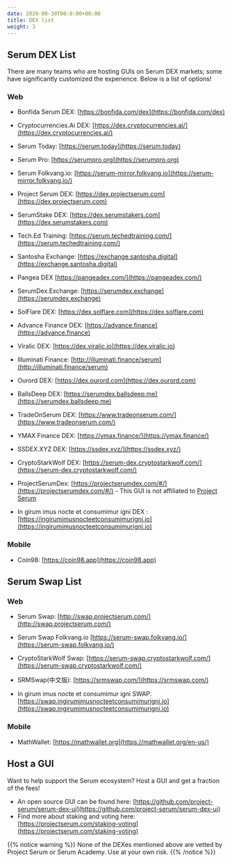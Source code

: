 ```yaml
---
date: 2020-08-30T00:0:00+00:00
title: DEX list
weight: 3
---
```


## Serum DEX List

There are many teams who are hosting GUIs on Serum DEX markets; some have significantly customized the experience. Below is a list of options!

### Web

- Bonfida Serum DEX: [https://bonfida.com/dex](https://bonfida.com/dex)

- Cryptocurrencies.Ai DEX: [https://dex.cryptocurrencies.ai/](https://dex.cryptocurrencies.ai/)

- Serum Today: [https://serum.today](https://serum.today)

- Serum Pro: [https://serumpro.org](https://serumpro.org)

- Serum Folkvang.io: [https://serum-mirror.folkvang.io](https://serum-mirror.folkvang.io/)

- Project Serum DEX: [https://dex.projectserum.com](https://dex.projectserum.com)

- SerumStake DEX: [https://dex.serumstakers.com](https://dex.serumstakers.com)

- Tech.Ed Training: [https://serum.techedtraining.com/](https://serum.techedtraining.com/)

- Santosha Exchange: [https://exchange.santosha.digital](https://exchange.santosha.digital)

- Pangea DEX [https://pangeadex.com/](https://pangeadex.com/)

- SerumDex.Exchange: [https://serumdex.exchange](https://serumdex.exchange)

- SolFlare DEX: [https://dex.solflare.com](https://dex.solflare.com)

- Advance Finance DEX: [https://advance.finance](https://advance.finance)

- Viralic DEX: [https://dex.viralic.io](https://dex.viralic.io)

- Illuminati Finance: [http://illuminati.finance/serum](http://illuminati.finance/serum)

- Ourord DEX: [https://dex.ourord.com](https://dex.ourord.com)

- BallsDeep DEX: [https://serumdex.ballsdeep.me](https://serumdex.ballsdeep.me)

- TradeOnSerum DEX: [https://www.tradeonserum.com/](https://www.tradeonserum.com/)

- YMAX Finance DEX: [https://ymax.finance/](https://ymax.finance/)

- SSDEX.XYZ DEX: [https://ssdex.xyz/](https://ssdex.xyz/)

- CryptoStarkWolf DEX: [https://serum-dex.cryptostarkwolf.com/](https://serum-dex.cryptostarkwolf.com/)

- ProjectSerumDex: [https://projectserumdex.com/#/](https://projectserumdex.com/#/) - This GUI is not affiliated to [Project Serum](https://projectserum.com)

- In girum imus nocte et consumimur igni DEX : [https://ingirumimusnocteetconsumimurigni.io](https://ingirumimusnocteetconsumimurigni.io)

### Mobile

- Coin98: [https://coin98.app](https://coin98.app)

## Serum Swap List

### Web

- Serum Swap: [http://swap.projectserum.com/](http://swap.projectserum.com/)

- Serum Swap Folkvang.io [https://serum-swap.folkvang.io/](https://serum-swap.folkvang.io/)

- CryptoStarkWolf Swap: [https://serum-swap.cryptostarkwolf.com/](https://serum-swap.cryptostarkwolf.com/)

- SRMSwap(中文版): [https://srmswap.com/](https://srmswap.com/)

- In girum imus nocte et consumimur igni SWAP: [https://swap.ingirumimusnocteetconsumimurigni.io](https://swap.ingirumimusnocteetconsumimurigni.io)

### Mobile

- MathWallet: [https://mathwallet.org](https://mathwallet.org/en-us/)

## Host a GUI

Want to help support the Serum ecosystem? Host a GUI and get a fraction of the fees!

- An open source GUI can be found here: [https://github.com/project-serum/serum-dex-ui](https://github.com/project-serum/serum-dex-ui)
- Find more about staking and voting here: [https://projectserum.com/staking-voting](https://projectserum.com/staking-voting)

{{% notice warning %}}
None of the DEXes mentioned above are vetted by Project Serum or Serum Academy. Use at your own risk.
{{% /notice %}}
